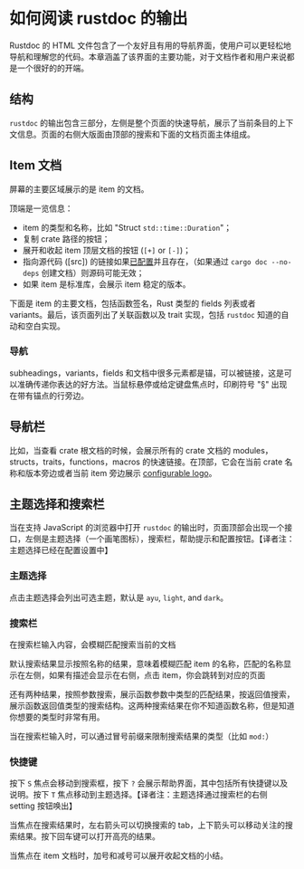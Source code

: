 # 如何阅读 rustdoc 的输出

Rustdoc 的 HTML 文件包含了一个友好且有用的导航界面，使用户可以更轻松地导航和理解您的代码。本章涵盖了该界面的主要功能，对于文档作者和用户来说都是一个很好的的开端。

## 结构

`rustdoc` 的输出包含三部分，左侧是整个页面的快速导航，展示了当前条目的上下文信息。页面的右侧大版面由顶部的搜索和下面的文档页面主体组成。

## Item 文档

屏幕的主要区域展示的是 item 的文档。

顶端是一览信息：

- item 的类型和名称，比如 "Struct `std::time::Duration`"；
- 复制 crate 路径的按钮；
- 展开和收起 item 顶层文档的按钮 (`[+]` or `[-]`)；
- 指向源代码 ([src]) 的链接如果[已配置](the-doc-attribute.html#html_no_source)并且存在，（如果通过 `cargo doc --no-deps` 创建文档）则源码可能无效；
- 如果 item 是标准库，会展示 item 稳定的版本。

下面是 item 的主要文档，包括函数签名，Rust 类型的 fields 列表或者 variants。最后，该页面列出了关联函数以及 trait 实现，包括 `rustdoc` 知道的自动和空白实现。

### 导航

subheadings，variants，fields 和文档中很多元素都是锚，可以被链接，这是可以准确传递你表达的好方法。当鼠标悬停或给定键盘焦点时，印刷符号 "§" 出现在带有锚点的行旁边。

## 导航栏

比如，当查看 crate 根文档的时候，会展示所有的 crate 文档的 modules，structs，traits，functions，macros 的快速链接。在顶部，它会在当前 crate 名称和版本旁边或者当前 item 旁边展示 [configurable logo](the-doc-attribute.html#html_logo_url)。

## 主题选择和搜索栏

当在支持 JavaScript 的浏览器中打开 `rustdoc` 的输出时，页面顶部会出现一个接口，左侧是主题选择（一个画笔图标），搜索栏，帮助提示和配置按钮。【译者注：主题选择已经在配置设置中】

### 主题选择

点击主题选择会列出可选主题，默认是 `ayu`, `light`, and `dark`。

### 搜索栏

在搜索栏输入内容，会模糊匹配搜索当前的文档

默认搜索结果显示按照名称的结果，意味着模糊匹配 item 的名称，匹配的名称显示在左侧，如果有描述会显示在右侧，点击 item，你会跳转到对应的页面

还有两种结果，按照参数搜索，展示函数参数中类型的匹配结果，按返回值搜索，展示函数返回值类型的搜索结构。这两种搜索结果在你不知道函数名称，但是知道你想要的类型时非常有用。

当在搜索栏输入时，可以通过冒号前缀来限制搜索结果的类型（比如 `mod:`）

### 快捷键

按下 `S` 焦点会移动到搜索框，按下 `?` 会展示帮助界面，其中包括所有快捷键以及说明。按下 `T` 焦点移动到主题选择。【译者注：主题选择通过搜索栏的右侧 setting 按钮唤出】

当焦点在搜索结果时，左右箭头可以切换搜索的 tab，上下箭头可以移动关注的搜索结果。按下回车键可以打开高亮的结果。

当焦点在 item 文档时，加号和减号可以展开收起文档的小结。
